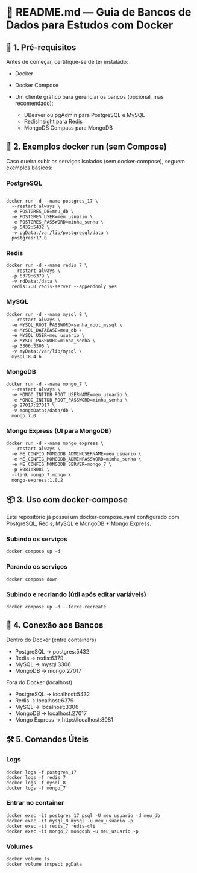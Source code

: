 # 📘 README.md — Guia de Bancos de Dados para Estudos com Docker
## 🔧 1. Pré-requisitos

Antes de começar, certifique-se de ter instalado:

- Docker

- Docker Compose

- Um cliente gráfico para gerenciar os bancos (opcional, mas recomendado):

  - DBeaver ou pgAdmin para PostgreSQL e MySQL
  - RedisInsight para Redis 
  - MongoDB Compass para MongoDB

## 🐳 2. Exemplos docker run (sem Compose)

Caso queira subir os serviços isolados (sem docker-compose), seguem exemplos básicos:
### PostgreSQL
```shell

docker run -d --name postgres_17 \
  --restart always \
  -e POSTGRES_DB=meu_db \
  -e POSTGRES_USER=meu_usuario \
  -e POSTGRES_PASSWORD=minha_senha \
  -p 5432:5432 \
  -v pgData:/var/lib/postgresql/data \
  postgres:17.0
```

### Redis
```shell
docker run -d --name redis_7 \
  --restart always \
  -p 6379:6379 \
  -v rdData:/data \
  redis:7.0 redis-server --appendonly yes
```


### MySQL
```shell
docker run -d --name mysql_8 \
  --restart always \
  -e MYSQL_ROOT_PASSWORD=senha_root_mysql \
  -e MYSQL_DATABASE=meu_db \
  -e MYSQL_USER=meu_usuario \
  -e MYSQL_PASSWORD=minha_senha \
  -p 3306:3306 \
  -v myData:/var/lib/mysql \
  mysql:8.4.6
```


### MongoDB
```shell
docker run -d --name mongo_7 \
  --restart always \
  -e MONGO_INITDB_ROOT_USERNAME=meu_usuario \
  -e MONGO_INITDB_ROOT_PASSWORD=minha_senha \
  -p 27017:27017 \
  -v mongoData:/data/db \
  mongo:7.0
```


### Mongo Express (UI para MongoDB)
```shell
docker run -d --name mongo_express \
  --restart always \
  -e ME_CONFIG_MONGODB_ADMINUSERNAME=meu_usuario \
  -e ME_CONFIG_MONGODB_ADMINPASSWORD=minha_senha \
  -e ME_CONFIG_MONGODB_SERVER=mongo_7 \
  -p 8081:8081 \
  --link mongo_7:mongo \
  mongo-express:1.0.2
```


## 📦 3. Uso com docker-compose

Este repositório já possui um docker-compose.yaml configurado com PostgreSQL, Redis, MySQL e MongoDB + Mongo Express.

### Subindo os serviços
```shell 
docker compose up -d
```

### Parando os serviços
```shell 
docker compose down
```

### Subindo e recriando (útil após editar variáveis)
```shell
docker compose up -d --force-recreate
```

## 🔌 4. Conexão aos Bancos
Dentro do Docker (entre containers)

- PostgreSQL → postgres:5432
- Redis → redis:6379
- MySQL → mysql:3306
- MongoDB → mongo:27017

Fora do Docker (localhost)

- PostgreSQL → localhost:5432
- Redis → localhost:6379
- MySQL → localhost:3306
- MongoDB → localhost:27017
- Mongo Express → http://localhost:8081

## 🛠️ 5. Comandos Úteis
### Logs
```shell
docker logs -f postgres_17
docker logs -f redis_7
docker logs -f mysql_8
docker logs -f mongo_7
```
### Entrar no container
```shell
docker exec -it postgres_17 psql -U meu_usuario -d meu_db
docker exec -it mysql_8 mysql -u meu_usuario -p
docker exec -it redis_7 redis-cli
docker exec -it mongo_7 mongosh -u meu_usuario -p
```
### Volumes
```shell
docker volume ls
docker volume inspect pgData
```